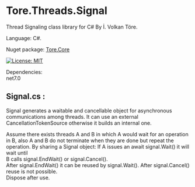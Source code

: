 # Tore.Threads.Signal
Thread Signaling class library for C# By İ. Volkan Töre.

Language: C#.

Nuget package: [Tore.Core](https://www.nuget.org/packages/Tore.Threads.Signal/)

[![License: MIT](https://img.shields.io/badge/License-MIT-blue.svg)](https://opensource.org/licenses/MIT)

Dependencies: <br/>
net7.0<br/>


## Signal.cs :
Signal generates a waitable and cancellable object for asynchronous communications among threads.
It can use an external CancellationTokenSource otherwise it builds an internal one.

Assume there exists threads A and B in which A would wait for an operation in B,
also A and B do not terminate when they are done but repeat the operation. 
By sharing a Signal object:
If A issues an await signal.Wait() it will wait until    
B calls signal.EndWait() or signal.Cancel().             
After signal.EndWait() it can be reused by signal.Wait().
After signal.Cancel() reuse is not possible.             
Dispose after use. 
